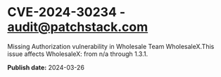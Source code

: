 # CVE-2024-30234 - audit@patchstack.com

Missing Authorization vulnerability in Wholesale Team WholesaleX.This issue affects WholesaleX: from n/a through 1.3.1.



**Publish date:** 2024-03-26
